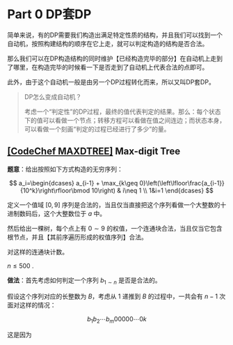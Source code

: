 # Part 0 DP套DP

简单来说，有的DP需要我们构造出满足特定性质的结构，并且我们可以找到一个自动机，按照构建结构的顺序在它上走，就可以判定构造的结构是否合法。

那么我们可以在DP构造结构的同时维护【已经构造完毕的部分】在自动机上走到了哪里，在构造完毕的时候看一下是否走到了自动机上代表合法的点即可。

此外，由于这个自动机一般是由另一个DP过程转化而来，所以又叫DP套DP。

> DP怎么变成自动机？
>
> 考虑一个“判定性”的DP过程，最终的值代表判定的结果。那么：每个状态下的值可以看做一个节点；转移方程可以看做在值之间连边；而状态本身，可以看做一个刻画“判定的过程已经进行了多少”的量。

## [\[CodeChef MAXDTREE\]](https://www.cnblogs.com/Paulliant/p/11730839.html) Max-digit Tree

**题意**：给出按照如下方式构造的无穷序列：

$$
a_i=\begin{dcases}
a_{i-1} + \max_{k\geq 0}\left(\left\lfloor\frac{a_{i-1}}{10^k}\right\rfloor\bmod 10\right) & i\neq 1 \\
1&i=1
\end{dcases}
$$

定义一个值域 $[0,9]$ 序列是合法的，当且仅当直接把这个序列看做一个大整数的十进制数码后，这个大整数位于 $a$ 中。

然后给出一棵树，每个点上有 $0\sim 9$ 的权值，一个连通块合法，当且仅当它包含根节点，并且【其前序遍历形成的权值序列】合法。

对这样的连通块计数。

$n\leq 500$ .

**做法**：首先考虑如何判定一个序列 $b_{1\sim n}$ 是否是合法的。

假设这个序列对应的长整数为 $B$，考虑从 $1$ 递推到 $B$ 的过程中，一共会有 $n-1$ 次面对这样的情况：

$$
b_1b_2\cdots b_m00000\cdots0k
$$

这是因为